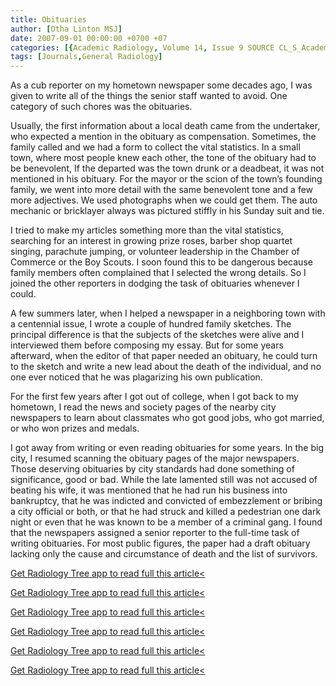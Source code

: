 ```yaml
---
title: Obituaries
author: [Otha Linton MSJ]
date: 2007-09-01 00:00:00 +0700 +07
categories: [{Academic Radiology, Volume 14, Issue 9 SOURCE CL_S_AcademicRadiologyVolume14Issue9 1}]
tags: [Journals,General Radiology]
---
```

As a cub reporter on my hometown newspaper some decades ago, I was given to write all of the things the senior staff wanted to avoid. One category of such chores was the obituaries.

Usually, the first information about a local death came from the undertaker, who expected a mention in the obituary as compensation. Sometimes, the family called and we had a form to collect the vital statistics. In a small town, where most people knew each other, the tone of the obituary had to be benevolent, If the departed was the town drunk or a deadbeat, it was not mentioned in his obituary. For the mayor or the scion of the town’s founding family, we went into more detail with the same benevolent tone and a few more adjectives. We used photographs when we could get them. The auto mechanic or bricklayer always was pictured stiffly in his Sunday suit and tie.

I tried to make my articles something more than the vital statistics, searching for an interest in growing prize roses, barber shop quartet singing, parachute jumping, or volunteer leadership in the Chamber of Commerce or the Boy Scouts. I soon found this to be dangerous because family members often complained that I selected the wrong details. So I joined the other reporters in dodging the task of obituaries whenever I could.

A few summers later, when I helped a newspaper in a neighboring town with a centennial issue, I wrote a couple of hundred family sketches. The principal difference is that the subjects of the sketches were alive and I interviewed them before composing my essay. But for some years afterward, when the editor of that paper needed an obituary, he could turn to the sketch and write a new lead about the death of the individual, and no one ever noticed that he was plagarizing his own publication.

For the first few years after I got out of college, when I got back to my hometown, I read the news and society pages of the nearby city newspapers to learn about classmates who got good jobs, who got married, or who won prizes and medals.

I got away from writing or even reading obituaries for some years. In the big city, I resumed scanning the obituary pages of the major newspapers. Those deserving obituaries by city standards had done something of significance, good or bad. While the late lamented still was not accused of beating his wife, it was mentioned that he had run his business into bankruptcy, that he was indicted and convicted of embezzlement or bribing a city official or both, or that he had struck and killed a pedestrian one dark night or even that he was known to be a member of a criminal gang. I found that the newspapers assigned a senior reporter to the full-time task of writing obituaries. For most public figures, the paper had a draft obituary lacking only the cause and circumstance of death and the list of survivors.

[Get Radiology Tree app to read full this article<](https://clinicalpub.com/app)

[Get Radiology Tree app to read full this article<](https://clinicalpub.com/app)

[Get Radiology Tree app to read full this article<](https://clinicalpub.com/app)

[Get Radiology Tree app to read full this article<](https://clinicalpub.com/app)

[Get Radiology Tree app to read full this article<](https://clinicalpub.com/app)

[Get Radiology Tree app to read full this article<](https://clinicalpub.com/app)
